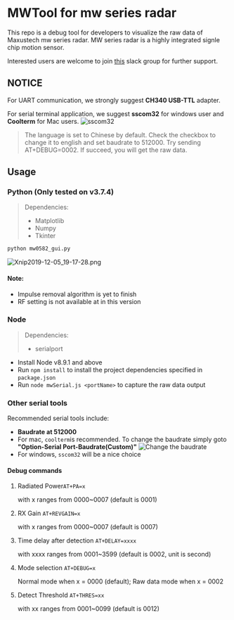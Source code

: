 # MWTool for mw series radar

This repo is a debug tool for developers to visualize the raw data of Maxustech mw series radar. MW series radar is a highly integrated signle chip motion sensor.

Interested users are welcome to join [this](https://join.slack.com/t/mw0582/shared_invite/enQtOTIyMjI3MzcyOTMwLWM0ZGI2Njk3NTEzMjkwYjNjOTk0NDcwN2Y2YTdhOGM2NmJmYzZmZTUzMDZmOTI0MWExOTUyNzNmZmNlM2U5MDY) slack group for further support.

## NOTICE
For UART communication, we strongly suggest **CH340 USB-TTL** adapter.

For serial terminal application, we suggest **sscom32** for windows user and **Coolterm** for Mac users.
![sscom32](https://i.loli.net/2020/02/08/8EzyiBthT5UQDa9.png)
> The language is set to Chinese by default. Check the checkbox to change it to english and set baudrate to 512000. Try sending AT+DEBUG=0002. If succeed, you will get the raw data.


## Usage

### Python (Only tested on v3.7.4)

> Dependencies:
>
> - Matplotlib
> - Numpy
> - Tkinter

``` python
python mw0582_gui.py
```

![Xnip2019-12-05_19-17-28.png](https://i.loli.net/2019/12/05/NFYnSeI4XfypODc.png)

#### Note:

- Impulse removal algorithm is yet to finish
- RF setting is not available at in this version

### Node

> Dependencies:
>
> - serialport

- Install Node v8.9.1 and above
- Run `npm install` to install the project dependencies specified in `package.json`
- Run `node mwSerial.js <portName>` to capture the raw data output

### Other serial tools

Recommended serial tools include:

- **Baudrate at 512000**
- For mac, `coolterm`is recommended. To change the baudrate simply goto **"Option-Serial Port-Baudrate(Custom)"**
  ![Change the baudrate](https://i.loli.net/2020/01/06/tOy9frKPDdCE4Al.png)
- For windows, `sscom32` will be a nice choice

#### Debug commands

1. Radiated Power`AT+PA=x`

   with x ranges from 0000~0007 (default is 0001)

2. RX Gain `AT+REVGAIN=x`

   with x ranges from 0000~0007 (default is 0007)

3. Time delay after detection `AT+DELAY=xxxx`

   with xxxx ranges from 0001~3599 (default is 0002, unit is second)

4. Mode selection `AT+DEBUG=x`

   Normal mode when x = 0000 (default); Raw data mode when x = 0002

5. Detect Threshold `AT+THRES=xx`

   with xx ranges from 0001~0099 (default is 0012)


